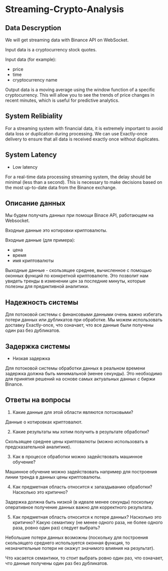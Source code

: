 # Streaming-Crypto-Analysis

## Data Descryption
We will get streaming data with Binance API on WebSocket.

Input data is a cryptocurrency stock quotes.

Input data (for example): 
* price
* time
* cryptocurrency name

Output data is a moving average using the window function of a specific cryptocurrency. This will allow you to see the trends of price changes in recent minutes, which is useful for predictive analytics.

## System Relibiality
For a streaming system with financial data, it is extremely important to avoid data loss or duplication during processing. We can use Exactly-once delivery to ensure that all data is received exactly once without duplicates.

## System Latency

* Low latency

For a real-time data processing streaming system, the delay should be minimal (less than a second). This is necessary to make decisions based on the most up-to-date data from the Binance exchange.

## Описание данных
Мы будем получать данных при помощи Binace API, работающем на Websocket.

Входные данные это котировки криптовалюты.

Входные данные (для примера):
* цена
* время
* имя криптовалюты

Выходные данные - скользящее среднее, вычисленное с помощью оконных функций по конкретной криптовалюте. Это позволит нам увидеть тренды в изменении цен за последние минуты, которые полезны для предиктивной аналитики.
## Надежность системы
Для потоковой системы с финансовыми данными очень важно избегать потери данных или дубликатов при обработке. Мы можем использовать доставку Exactly-once, что означает, что все данные были получены один раз без дубликатов.
## Задержка системы
* Низкая задержка

Для потоковой системы обработки данных в реальном времени задержка должна быть минимальной (менее секунды). Это необходимо для принятия решений на основе самых актуальных данных с биржи Binance.
## Ответы на вопросы
1.	Какие данные для этой области являются потоковыми?

Данные о котировках криптовалют.

2.	Какие результаты мы хотим получить в результате обработки?

Скользящее среднее цены криптовалюты (можно использовать в предсказательной аналитике).

3.	Как в процессе обработки можно задействовать машинное обучение?

Машинное обучение можно задействовать например для построения линии тренда в данных цены криптовалюты.

4.	Как предметная область относится к запаздыванию обработки? Насколько это критично?

Задержка должна быть низкой (в идеале менее секунды) поскольку оперативное получение данных важно для корректного результата.

5.	Как предметная область относится к потере данных? Насколько это критично? Какую семантику (не менее одного раза, не более одного раза, ровно один раз) следует выбрать?

Небольшие потери данных возможны (поскольку для построения скользящего среднего используется оконная функция, то незначительные потери не окажут значимого влияния на результат).

Что касается семантики, то стоит выбрать ровно один раз, что означает, что данные получены один раз без дубликатов.

